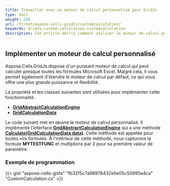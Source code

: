 ```yaml
---
title: Travailler avec un moteur de calcul personnalisé pour GridJs
type: docs
weight: 250
url: /fr/net/aspose-cells-gridjs/customcalculation/
keywords: GridJs,custom,calculation,customcalculation
description: Cet article décrit comment utiliser le moteur de calcul personnalisé pour la bibliothèque Aspose.Cells.GridJs.
---
```


## **Implémenter un moteur de calcul personnalisé**

Aspose.Cells.GridJs dispose d'un puissant moteur de calcul qui peut calculer presque toutes les formules Microsoft Excel. Malgré cela, il vous permet également d'étendre le moteur de calcul par défaut, ce qui vous offre une plus grande puissance et flexibilité.

La propriété et les classes suivantes sont utilisées pour implémenter cette fonctionnalité.


- [**GridAbstractCalculationEngine**](https://reference.aspose.com/cells/net/aspose.cells.gridjs/gridabstractcalculationengine)
- [**GridCalculationData**](https://reference.aspose.com/cells/net/aspose.cells.gridjs/gridcalculationdata)

Le code suivant met en œuvre le moteur de calcul personnalisé. Il implémente l'interface [**GridAbstractCalculationEngine**](https://reference.aspose.com/cells/net/aspose.cells.gridjs/gridabstractcalculationengine) qui a une méthode [**Calculate(GridCalculationData data)**](https://reference.aspose.com/cells/net/aspose.cells.gridjs/gridabstractcalculationengine/methods/calculate). Cette méthode est appelée pour toutes vos formules. À l'intérieur de cette méthode, nous capturons la formule **MYTESTFUNC** et multiplions par 2 pour sa première valeur de paramètre.

### **Exemple de programmation**

{{< gist "aspose-cells-gists" "fb32f5c7a98978432e5e05c50995a4ca" "CustomCalculation.cs" >}}

